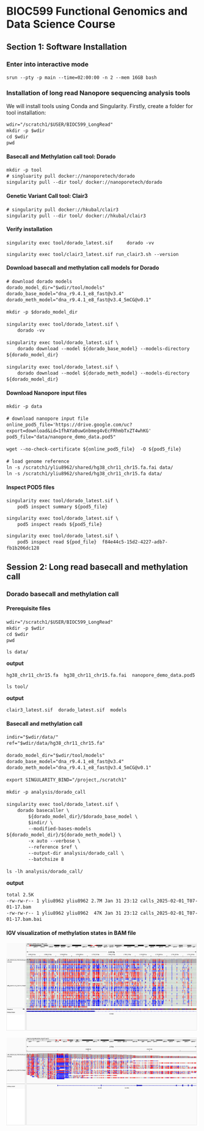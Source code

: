 # BIOC599 Functional Genomics and Data Science Course
## Section 1: Software Installation

### Enter into interactive mode
```
srun --pty -p main --time=02:00:00 -n 2 --mem 16GB bash
```

### Installation of long read Nanopore sequencing analysis tools

We will install tools using Conda and Singularity. Firstly, create a folder for tool installation:
```
wdir="/scratch1/$USER/BIOC599_LongRead"
mkdir -p $wdir
cd $wdir
pwd
```

#### Basecall and Methylation call tool: Dorado

```
mkdir -p tool
# singluarity pull docker://nanoporetech/dorado
singularity pull --dir tool/ docker://nanoporetech/dorado
```

#### Genetic Variant Call tool: Clair3

```
# singularity pull docker://hkubal/clair3
singularity pull --dir tool/ docker://hkubal/clair3
```

#### Verify installation

```
singularity exec tool/dorado_latest.sif     dorado -vv
```

```
singularity exec tool/clair3_latest.sif run_clair3.sh --version
```

#### Download basecall and methylation call models for Dorado

```
# download dorado models
dorado_model_dir="$wdir/tool/models"
dorado_base_model="dna_r9.4.1_e8_fast@v3.4"
dorado_meth_model="dna_r9.4.1_e8_fast@v3.4_5mCG@v0.1"

mkdir -p $dorado_model_dir

singularity exec tool/dorado_latest.sif \
    dorado -vv

singularity exec tool/dorado_latest.sif \
    dorado download --model ${dorado_base_model} --models-directory ${dorado_model_dir}

singularity exec tool/dorado_latest.sif \
    dorado download --model ${dorado_meth_model} --models-directory ${dorado_model_dir}
```


#### Download Nanopore input files
```
mkdir -p data

# download nanopore input file
online_pod5_file='https://drive.google.com/uc?export=download&id=1fhAYa0uwGnbmeg4vEcFRhmbTxZT4whKG'
pod5_file="data/nanopore_demo_data.pod5"

wget --no-check-certificate ${online_pod5_file}  -O ${pod5_file}

# load genome reference
ln -s /scratch1/yliu8962/shared/hg38_chr11_chr15.fa.fai data/
ln -s /scratch1/yliu8962/shared/hg38_chr11_chr15.fa data/
```

#### Inspect POD5 files
```
singularity exec tool/dorado_latest.sif \
    pod5 inspect summary ${pod5_file}
```

```
singularity exec tool/dorado_latest.sif \
    pod5 inspect reads ${pod5_file}
```

```
singularity exec tool/dorado_latest.sif \
    pod5 inspect read ${pod_file}  f84e44c5-15d2-4227-adb7-fb1b206dc128
```



## Session 2: Long read basecall and methylation call

### Dorado basecall and methylation call
#### Prerequisite files

```
wdir="/scratch1/$USER/BIOC599_LongRead"
mkdir -p $wdir
cd $wdir
pwd
```

```
ls data/
```

**output**
```
hg38_chr11_chr15.fa  hg38_chr11_chr15.fa.fai  nanopore_demo_data.pod5
```

```
ls tool/

```
**output**
```
clair3_latest.sif  dorado_latest.sif  models
```

#### Basecall and methylation call

```
indir="$wdir/data/"
ref="$wdir/data/hg38_chr11_chr15.fa"

dorado_model_dir="$wdir/tool/models"
dorado_base_model="dna_r9.4.1_e8_fast@v3.4"
dorado_meth_model="dna_r9.4.1_e8_fast@v3.4_5mCG@v0.1"

export SINGULARITY_BIND="/project,/scratch1"

mkdir -p analysis/dorado_call

singularity exec tool/dorado_latest.sif \
    dorado basecaller \
        ${dorado_model_dir}/$dorado_base_model \
        $indir/ \
        --modified-bases-models ${dorado_model_dir}/${dorado_meth_model} \
        -x auto --verbose \
        --reference $ref \
        --output-dir analysis/dorado_call \
        --batchsize 8

ls -lh analysis/dorado_call/
```
**output**
```
total 2.5K
-rw-rw-r-- 1 yliu8962 yliu8962 2.7M Jan 31 23:12 calls_2025-02-01_T07-01-17.bam
-rw-rw-r-- 1 yliu8962 yliu8962  47K Jan 31 23:12 calls_2025-02-01_T07-01-17.bam.bai
```


#### IGV visualization of methylation states in BAM file

![IGV Snapshot of KCNQ1](https://github.com/LabShengLi/BIOC599_LongRead/blob/tutorial/pic/igv_snapshot_KCNQ1.png)

![IGV Snapshot of SNRPN](https://github.com/LabShengLi/BIOC599_LongRead/blob/tutorial/pic/igv_snapshot_SNRPN.png)


